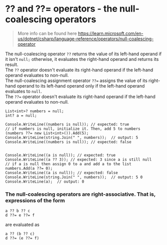 ﻿# ?? and ??= operators - the null-coalescing operators

> More info can be found here
https://learn.microsoft.com/en-us/dotnet/csharp/language-reference/operators/null-coalescing-operator

The null-coalescing operator `??` returns the value of its left-hand operand if it isn't `null;` otherwise, it evaluates the right-hand operand and returns its result.<br>
The `??` operator doesn't evaluate its right-hand operand if the left-hand operand evaluates to non-null.<br>
The null-coalescing assignment operator `??=` assigns the value of its right-hand operand to its left-hand operand only if the left-hand operand evaluates to `null`.<br> 
The `??=` operator doesn't evaluate its right-hand operand if the left-hand operand evaluates to non-null.

```
List<int>? numbers = null;
int? a = null;

Console.WriteLine((numbers is null)); // expected: true
// if numbers is null, initialize it. Then, add 5 to numbers
(numbers ??= new List<int>()).Add(5);
Console.WriteLine(string.Join(" ", numbers));  // output: 5
Console.WriteLine((numbers is null)); // expected: false        


Console.WriteLine((a is null)); // expected: true
Console.WriteLine((a ?? 3)); // expected: 3 since a is still null 
// if a is null then assign 0 to a and add a to the list
numbers.Add(a ??= 0);
Console.WriteLine((a is null)); // expected: false        
Console.WriteLine(string.Join(" ", numbers));  // output: 5 0
Console.WriteLine(a);  // output: 0
```

### The null-coalescing operators are right-associative. That is, expressions of the form
```aiignore
a ?? b ?? c
d ??= e ??= f
```
are evaluated as
```aiignore
a ?? (b ?? c)
d ??= (e ??= f)
```